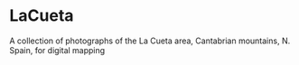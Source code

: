 # LaCueta
A collection of photographs of the La Cueta area, Cantabrian mountains, N. Spain, for digital mapping
